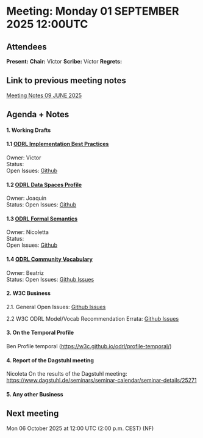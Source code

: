 # Meeting:  Monday 01 SEPTEMBER 2025 12:00UTC

## Attendees

**Present:** 
**Chair:** Víctor
**Scribe:** Víctor
**Regrets:** 

## Link to previous meeting notes

[Meeting Notes 09 JUNE 2025](meeting-2025-07-07.md)

## Agenda + Notes

#### 1. Working Drafts   


#### 1.1 [ODRL Implementation Best Practices](https://w3c.github.io/odrl/bp/)
Owner: Victor  
Status:   
Open Issues: [Github](https://github.com/w3c/odrl/issues?q=is%3Aissue+is%3Aopen+label%3A%22Implementation+Best+Practices%22)  

 
#### 1.2 [ODRL Data Spaces Profile](https://w3c.github.io/odrl/profile-dataspaces/)
Owner: Joaquin  
Status: 
Open Issues: [Github](https://github.com/w3c/odrl/issues?q=is%3Aissue+is%3Aopen+label%3A%22Data+Spaces%22)  


#### 1.3 [ODRL Formal Semantics](https://w3c.github.io/odrl/formal-semantics/)
Owner: Nicoletta  
Status:   
Open Issues: [Github](https://github.com/w3c/odrl/issues?q=is%3Aissue+is%3Aopen+label%3A%22Formal+Semantics%22)  
 
#### 1.4 [ODRL Community Vocabulary](https://w3c.github.io/odrl/community-vocab/)
Owner: Beatriz  
Status: 
Open Issues: [Github Issues](https://github.com/w3c/odrl/issues?q=is%3Aissue+is%3Aopen+label%3A%22Community+Vocabulary%22)   


#### 2. W3C Business

2.1. General Open Issues: [Github Issues](https://github.com/w3c/odrl/issues?q=is%3Aissue+is%3Aopen+label%3AW3C)   

2.2 W3C ODRL Model/Vocab Recommendation Errata: [Github Issues](https://github.com/w3c/poe/issues?q=is%3Aissue+is%3Aopen+label%3AErratumRaised)  
 
#### 3. On the Temporal Profile
Ben
Profile temporal (https://w3c.github.io/odrl/profile-temporal/)

#### 4. Report of the Dagstuhl meeting
Nicoleta
On the results of the Dagstuhl meeting: https://www.dagstuhl.de/seminars/seminar-calendar/seminar-details/25271

   
#### 5. Any other Business


## Next meeting
Mon 06 October 2025 at 12:00 UTC (2:00 p.m. CEST) (NF)
